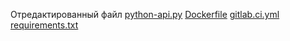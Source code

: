  Отредактированный файл [python-api.py](./python-api.py)
[Dockerfile](./Dockerfile)
[gitlab.ci.yml](./gitlab.ci.yml)
[requirements.txt](./requirements.txt)